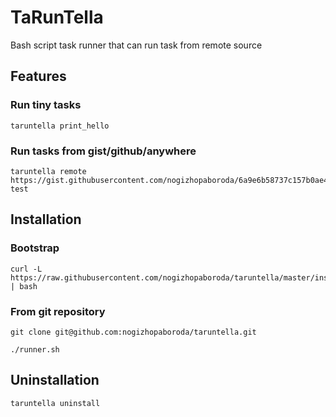 TaRunTella
================

Bash script task runner that can run task from remote source

## Features

### Run tiny tasks
```shell
taruntella print_hello
```
	
### Run tasks from gist/github/anywhere
```shell
taruntella remote https://gist.githubusercontent.com/nogizhopaboroda/6a9e6b58737c157b0ae4/raw/6ceddcc3aecd77af0b346e3e22f65df6c9997ccc/taruntella_example.sh test
```	

## Installation

### Bootstrap

```shell
curl -L https://raw.githubusercontent.com/nogizhopaboroda/taruntella/master/install.sh | bash
```

### From git repository

```shell
git clone git@github.com:nogizhopaboroda/taruntella.git
```

```shell
./runner.sh
```

## Uninstallation
```shell
taruntella uninstall
```

